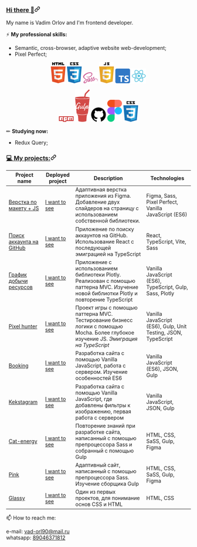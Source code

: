 
<article class="markdown-body entry-content container-lg f5" itemprop="text"><h3 id="user-content-hi-there-" dir="auto"><a class="heading-link" href="#hi-there-">Hi there 👋<svg class="octicon octicon-link" viewBox="0 0 16 16" version="1.1" width="16" height="16" aria-hidden="true"><path d="m7.775 3.275 1.25-1.25a3.5 3.5 0 1 1 4.95 4.95l-2.5 2.5a3.5 3.5 0 0 1-4.95 0 .751.751 0 0 1 .018-1.042.751.751 0 0 1 1.042-.018 1.998 1.998 0 0 0 2.83 0l2.5-2.5a2.002 2.002 0 0 0-2.83-2.83l-1.25 1.25a.751.751 0 0 1-1.042-.018.751.751 0 0 1-.018-1.042Zm-4.69 9.64a1.998 1.998 0 0 0 2.83 0l1.25-1.25a.751.751 0 0 1 1.042.018.751.751 0 0 1 .018 1.042l-1.25 1.25a3.5 3.5 0 1 1-4.95-4.95l2.5-2.5a3.5 3.5 0 0 1 4.95 0 .751.751 0 0 1-.018 1.042.751.751 0 0 1-1.042.018 1.998 1.998 0 0 0-2.83 0l-2.5 2.5a1.998 1.998 0 0 0 0 2.83Z"></path></svg></a></h3>
<p dir="auto">My name is Vadim Orlov and I'm frontend developer.</p>
<p dir="auto">⚡ <strong>My professional skills:</strong></p>
<ul dir="auto">
<li>Semantic, cross-browser, adaptive website web-development;</li>
<li>Pixel Perfect;</li>
</ul>
<p align="center" dir="auto">
    <img src="https://github.com/Vadim-Orl/Vadim-Orl/blob/main/img/html-5.svg" width="40" style="max-width: 100%;">
    <img src="https://github.com/Vadim-Orl/Vadim-Orl/blob/main/img/css-5.svg" width="40" style="max-width: 100%;">
    <img src="https://github.com/Vadim-Orl/Vadim-Orl/blob/main/img/sass-1.svg" width="40" style="max-width: 100%;">
    <img src="https://github.com/Vadim-Orl/Vadim-Orl/blob/main/img/javascript-4.svg" width="40" style="max-width: 100%;">
    <img src="https://github.com/Vadim-Orl/Vadim-Orl/blob/main/img/typescript.png" width="40" style="max-width: 100%;">
    <img src="https://github.com/Vadim-Orl/Vadim-Orl/blob/main/img/react.svg" width="40" style="max-width: 100%;">
</p>
<p align="center" dir="auto">
   <img src="https://github.com/Vadim-Orl/Vadim-Orl/blob/main/img/npm-node-package-manager.svg" width="40" style="max-width: 100%;">
    <img src="https://github.com/Vadim-Orl/Vadim-Orl/blob/main/img/gulp.svg" width="40" style="max-width: 100%;">
    <img src="https://github.com/Vadim-Orl/Vadim-Orl/blob/main/img/github-1.svg" width="40" style="max-width: 100%;">
    <img src="https://github.com/Vadim-Orl/Vadim-Orl/blob/main/img/figma-1.svg" width="40" style="max-width: 100%;">
    <img src="https://github.com/Vadim-Orl/Vadim-Orl/blob/main/img/css-5.svg" width="40" style="max-width: 100%;">
</p>
<p dir="auto">✏ <strong>Studying now:</strong></p>
<ul dir="auto">
<li>Redux Query;</li>
</ul>
<h3 id="user-content--my-projects" dir="auto"><a class="heading-link" href="#-my-projects">💻 My projects:<svg class="octicon octicon-link" viewBox="0 0 16 16" version="1.1" width="16" height="16" aria-hidden="true"><path d="m7.775 3.275 1.25-1.25a3.5 3.5 0 1 1 4.95 4.95l-2.5 2.5a3.5 3.5 0 0 1-4.95 0 .751.751 0 0 1 .018-1.042.751.751 0 0 1 1.042-.018 1.998 1.998 0 0 0 2.83 0l2.5-2.5a2.002 2.002 0 0 0-2.83-2.83l-1.25 1.25a.751.751 0 0 1-1.042-.018.751.751 0 0 1-.018-1.042Zm-4.69 9.64a1.998 1.998 0 0 0 2.83 0l1.25-1.25a.751.751 0 0 1 1.042.018.751.751 0 0 1 .018 1.042l-1.25 1.25a3.5 3.5 0 1 1-4.95-4.95l2.5-2.5a3.5 3.5 0 0 1 4.95 0 .751.751 0 0 1-.018 1.042.751.751 0 0 1-1.042.018 1.998 1.998 0 0 0-2.83 0l-2.5 2.5a1.998 1.998 0 0 0 0 2.83Z"></path></svg></a></h3>
<table>
<thead>
<tr>
<th>Project name</th>
<th>Deployed project</th>
<th>Description</th>
<th>Technologies</th>
</tr>
</thead>
<tbody>
    <tr>
<td><a href="https://github.com/Vadim-Orl/Chess_site/tree/main/yandex/source">Верстка по макету + JS</a></td>
<td><a href="https://vadim-orl.github.io/Chess_site/yandex/public/index.html" rel="nofollow">I want to see</a></td>
<td>Адаптивная верстка приложения из Figma. Добавление двух слайдеров на страницу с использованием собственной библиотеки. </td>
<td>Figma, Sass, Pixel Perfect, Vanilla JavaScript (ES6)</td>
</tr>
       <tr>
<td><a href="https://github.com/Vadim-Orl/ReactApp">Поиск аккаунта на GitHub</a></td>
<td><a href="https://vadim-orl.github.io/ReactApp/" rel="nofollow">I want to see</a></td>
<td>Приложение по поиску аккаунтов на GitHub. Использование React с последующей эмиграцией на TypeScript</td>
<td>React, TypeScript, Vite, Sass</td>
</tr>
    <tr>
<td><a href="https://github.com/Vadim-Orl/plotly_model">График добычи ресурсов</a></td>
<td><a href="https://vadim-orl.github.io/plotly_model/build/index.html" rel="nofollow">I want to see</a></td>
<td>Приложение с использованием библиотеки Plotly. Реализован с помощью паттерна MVC. Изучение новой библиотки Plotly и повторение TypeScript</td>
<td>Vanilla JavaScript (ES6), TypeScript, Gulp, Sass, Plotly</td>
</tr>
    <tr>
<td><a href="https://github.com/Vadim-Orl/pixel_hunter">Pixel hunter</a></td>
<td><a href="https://vadim-orl.github.io/pixel_hunter/public/index.html" rel="nofollow">I want to see</a></td>
<td>Проект игры с помощью паттерна MVC. Тестирование бизнесс логики с помощью Mocha. Более глубокое изучение JS. <i>Эмиграция на TypeScript</i></td>
<td>Vanilla JavaScript (ES6), Gulp, Unit Testing, JSON, TypeScript</td>
</tr>
<tr>
<td><a href="https://github.com/Vadim-Orl/booking">Booking</a></td>
<td><a href="https://vadim-orl.github.io/booking/public/index.html" rel="nofollow">I want to see</a></td>
<td>Разработка сайта с помощью Vanilla JavaScript, работа с сервером. Изучение особенностей ES6</td>
<td>Vanilla JavaScript (ES6), JSON, Gulp</td>
</tr>
<tr>
<td><a href="https://github.com/Vadim-Orl/kekstagram">Kekstagram</a></td>
<td><a href="https://vadim-orl.github.io/kekstagram/public/index.html" rel="nofollow">I want to see</a></td>
<td>Разработка сайта с помощью Vanilla JavaScript, где добавлены фильтры к изображению, первая работа с сервером</td>
<td>Vanilla JavaScript, JSON, Gulp</td>
</tr>
<tr>
<td><a href="https://github.com/Vadim-Orl/cat-energy">Сat-energy</a></td>
<td><a href="https://vadim-orl.github.io/cat-energy/public/index.html" rel="nofollow">I want to see</a></td>
<td>Повторение знаний при разработке сайта, написанный с помощью препроцессора Sass и собранный с помощью Gulp</td>
<td>HTML, CSS, SaSS, Gulp, Figma</td>
</tr>
<tr>
<td><a href="https://github.com/Vadim-Orl/pink">Pink</a></td>
<td><a href="https://vadim-orl.github.io/pink/public/index.html" rel="nofollow">I want to see</a></td>
<td>Адаптивный сайт, написанный с помощью препроцессора Sass. Изучение сборщика Gulp </td>
<td>HTML, CSS, SaSS, Gulp, Figma</td>
</tr>
<tr>
<td><a href="https://github.com/Vadim-Orl/gllacy">Glassy</a></td>
<td><a href="https://github.com/Vadim-Orl/gllacy/index.html" rel="nofollow">I want to see</a></td>
<td>Один из первых проектов, для понимание основ CSS и HTML</td>
<td>HTML, CSS</td>
</tr>
</tbody>
</table>
<p dir="auto">📫 How to reach me:</p>
<p dir="auto">
    e-mail: <a href="mailto:vad-orl90@mail.ru">vad-orl90@mail.ru</a><br>
    whatsapp: <a href="https://api.whatsapp.com/send/?phone=79046371812">89046371812</a>
</p>
</article>

<!--
**Vadim-Orl/Vadim-Orl** is a ✨ _special_ ✨ repository because its `README.md` (this file) appears on your GitHub profile.

Here are some ideas to get you started:

- 🔭 I’m currently working on ...
- 🌱 I’m currently learning ...
- 👯 I’m looking to collaborate on ...
- 🤔 I’m looking for help with ...
- 💬 Ask me about ...
- 📫 How to reach me: ...
- 😄 Pronouns: ...
- ⚡ Fun fact: ...
-->
